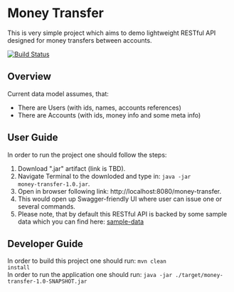 # Money Transfer
This is very simple project which aims to demo lightweight RESTful API designed for money transfers between accounts.

[![Build Status](https://travis-ci.org/pvasilyev/money-transfer.svg?branch=master)](https://travis-ci.org/pvasilyev/money-transfer)

## Overview
Current data model assumes, that:
* There are Users (with ids, names, accounts references)
* There are Accounts (with ids, money info and some meta info)

## User Guide

In order to run the project one should follow the steps:

1. Download ".jar" artifact (link is TBD).
1. Navigate Terminal to the downloded and type in: <code>java -jar money-transfer-1.0.jar</code>.
1. Open in browser following link: http://localhost:8080/money-transfer.
  1. This would open up Swagger-friendly UI where user can issue one or several commands.
  1. Please note, that by default this RESTful API is backed by some sample data which you can find here: [sample-data](src/main/resources/sample-data.json)

## Developer Guide

In order to build this project one should run: <code>mvn clean install</code>
<br/>
In order to run the application one should run: <code>java -jar ./target/money-transfer-1.0-SNAPSHOT.jar</code>
